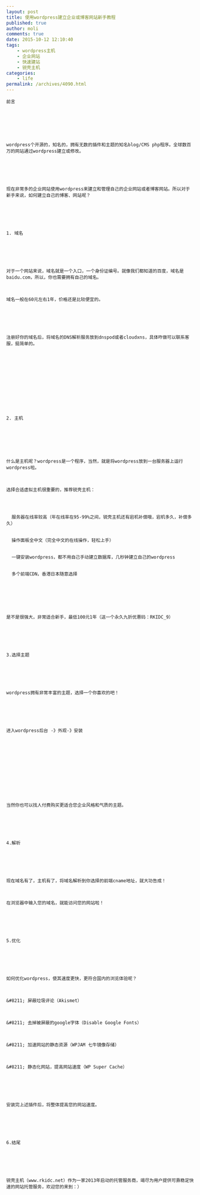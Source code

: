 ```yaml
---
layout: post
title: 使用wordpress建立企业或博客网站新手教程
published: true
author: moli
comments: true
date: 2015-10-12 12:10:40
tags:
    - wordpress主机
    - 企业网站
    - 快速建站
    - 锐壳主机
categories:
    - life
permalink: /archives/4090.html
---
```


  
    前言
  
  
  
     
  
  
  
    wordpress个开源的，知名的，拥有无数的插件和主题的知名blog/CMS php程序。全球数百万的网站通过wordpress建立或修改。
  
  
  
  
  
  
    现在非常多的企业网站使用wordpress来建立和管理自己的企业网站或者博客网站。所以对于新手来说，如何建立自己的博客、网站呢？
  
  
  
  
  
  
    1. 域名
  
  
  
  
  
  
    对于一个网站来说，域名就是一个入口，一个身份证编号。就像我们都知道的百度，域名是baidu.com，所以，你也需要拥有自己的域名。
  
  
  
    域名一般在60元左右1年，价格还是比较便宜的。
  
  
  
  
  
  
    注册好你的域名后，将域名的DNS解析服务放到dnspod或者cloudxns，具体咋做可以联系客服，挺简单的。
  
  
  
  
  
  
    
  
  
  
  
  
  
    2. 主机
  
  
  
     
  
  
  
    什么是主机呢？wordpress是一个程序，当然，就是将wordpress放到一台服务器上运行wordpress啦。
  
  
  
    选择合适虚拟主机很重要的，推荐锐壳主机：
  
  
  
    
      服务器在线率较高（年在线率在95-99%之间，锐壳主机还有宕机补偿哦，宕机多久，补偿多久）
    
    
      操作面板全中文（完全中文的在线操作，轻松上手）
    
    
      一键安装wordpress，都不用自己手动建立数据库，几秒钟建立自己的wordpress
    
    
      多个前端CDN，香港日本随意选择
    
  
  
  
  
  
  
    是不是很强大，非常适合新手，最低100元1年（送一个永久九折优惠码：RKIDC_9）
  
  
  
  
  
  
    3.选择主题
  
  
  
  
  
  
    wordpress拥有非常丰富的主题，选择一个你喜欢的吧！
  
  
  
  
  
  
    进入wordpress后台 -》外观-》安装
  
  
  
  
  
  
    
  
  
  
  
  
  
    当然你也可以找人付费购买更适合您企业风格和气质的主题。
  
  
  
  
  
  
    4.解析
  
  
  
  
  
  
    现在域名有了，主机有了，将域名解析到你选择的前端cname地址，就大功告成！
  
  
  
    在浏览器中输入您的域名，就能访问您的网站啦！
  
  
  
  
  
  
    5.优化
  
  
  
  
  
  
    如何优化wordpress，使其速度更快，更符合国内的浏览体验呢？
  
  
  
    &#8211; 屏蔽垃圾评论（Akismet）
  
  
  
    &#8211; 去掉被屏蔽的google字体（Disable Google Fonts）
  
  
  
    &#8211; 加速网站的静态资源（WPJAM 七牛镜像存储）
  
  
  
    &#8211; 静态化网站，提高网站速度（WP Super Cache）
  
  
  
  
  
  
    安装完上述插件后，将整体提高您的网站速度。
  
  
  
  
  
  
    6.结尾
  
  
  
  
  
  
    锐壳主机（www.rkidc.net）作为一家2013年启动的托管服务商，竭尽为用户提供可靠稳定快速的网站托管服务，欢迎您的来到：）
  
  
  
  
  
  
  
  
  
  
  
  
  
